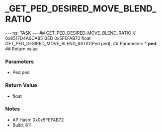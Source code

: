 # _GET_PED_DESIRED_MOVE_BLEND_RATIO

--- ns: TASK --- ## GET_PED_DESIRED_MOVE_BLEND_RATIO  // 0x8517D4A6CA8513ED 0x5FEFAB72 float GET_PED_DESIRED_MOVE_BLEND_RATIO(Ped ped);   ## Parameters * **ped**:  ## Return value

### Parameters
* Ped ped

### Return Value
* float

### Notes
* AP Hash: 0x0x5FEFAB72
* Build: 811


